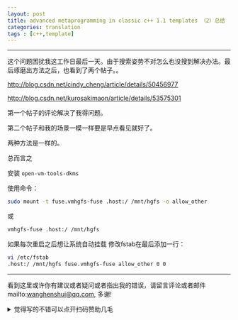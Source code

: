 ```yaml
---
layout: post
title: advanced metaprogramming in classic c++ 1.1 templates （2）总结
categories: translation
tags : [c++,template]
---
```


  

---



这个问题困扰我这工作日最后一天。由于搜索姿势不对怎么也没搜到解决办法。最后琢磨出方法之后，也看到了两个帖子。。

http://blog.csdn.net/cindy_cheng/article/details/50456977

http://blog.csdn.net/kurosakimaon/article/details/53575301

第一个帖子的评论解决了我得问题。

第二个帖子和我的场景一模一样要是早点看见就好了。

两种方法是一样的。

总而言之

安装 `open-vm-tools-dkms` 

使用命令：

```bash
sudo mount -t fuse.vmhgfs-fuse .host:/ /mnt/hgfs -o allow_other
```

或

```bash
vmhgfs-fuse .host:/ /mnt/hgfs
```

如果每次重启之后想让系统自动挂载  修改fstab在最后添加一行：

```bash
vi /etc/fstab
.host:/ /mnt/hgfs fuse.vmhgfs-fuse allow_other 0 0
```

---

看到这里或许你有建议或者疑问或者指出我的错误，请留言评论或者邮件mailto:wanghenshui@qq.com, 多谢! 
<details>
<summary>觉得写的不错可以点开扫码赞助几毛</summary>
<img src="https://wanghenshui.github.io/assets/wepay.png" alt="微信转账">
</details>
